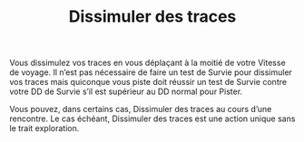 ﻿---
title: Dissimuler des traces
titleEn: Cover Tracks
id: SB7cMECVtE06kByk
group: actions
---
<p><span id="ctl00_MainContent_DetailedOutput">Vous dissimulez vos traces en vous déplaçant à la moitié de votre Vitesse de voyage. Il n’est pas nécessaire de faire un test de Survie pour dissimuler vos traces mais quiconque vous piste doit réussir un test de Survie contre votre DD de Survie s’il est supérieur au DD normal pour Pister.<br></span></p><p><span id="ctl00_MainContent_DetailedOutput">Vous pouvez, dans certains cas, Dissimuler des traces au cours d’une rencontre. Le cas échéant, Dissimuler des traces est une action unique sans le trait exploration.</span></p>
